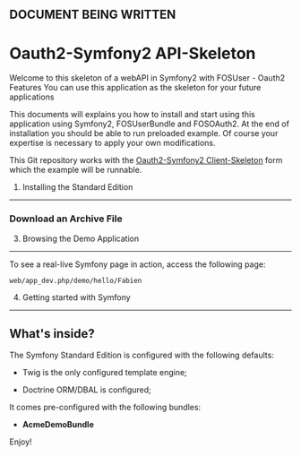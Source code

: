 ## DOCUMENT BEING WRITTEN

Oauth2-Symfony2 API-Skeleton
========================

Welcome to this skeleton of a webAPI in Symfony2 with FOSUser - Oauth2 Features
You can use this application as the skeleton for your future applications

This documents will explains you how to install and start using this 
application using Symfony2, FOSUserBundle and FOSOAuth2.
At the end of installation you should be able to run preloaded example. 
Of course your expertise is necessary to apply your own modifications.

This Git repository works with the [Oauth2-Symfony2 Client-Skeleton][1] form which
the example will be runnable.

1) Installing the Standard Edition
----------------------------------

### Download an Archive File

3) Browsing the Demo Application
--------------------------------

To see a real-live Symfony page in action, access the following page:

    web/app_dev.php/demo/hello/Fabien

4) Getting started with Symfony
-------------------------------

What's inside?
---------------

The Symfony Standard Edition is configured with the following defaults:

  * Twig is the only configured template engine;

  * Doctrine ORM/DBAL is configured;

It comes pre-configured with the following bundles:

  * **AcmeDemoBundle**

Enjoy!

[1]:  http://symfony.com/doc/2.4/book/installation.html
